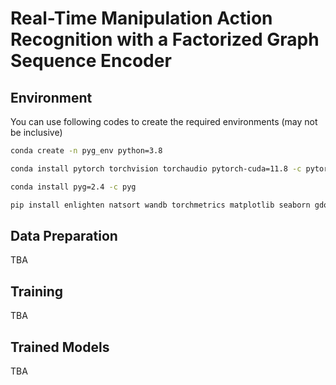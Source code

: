# Real-Time Manipulation Action Recognition with a Factorized Graph Sequence Encoder

## Environment

You can use following codes to create the required environments (may not be inclusive)

```bash
conda create -n pyg_env python=3.8

conda install pytorch torchvision torchaudio pytorch-cuda=11.8 -c pytorch -c nvidia # v2.1 is expected ?

conda install pyg=2.4 -c pyg

pip install enlighten natsort wandb torchmetrics matplotlib seaborn gdown

```


## Data Preparation

TBA

## Training

TBA

## Trained Models

TBA
